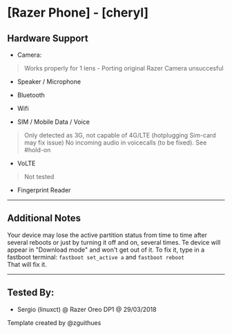 # [Razer Phone] - [cheryl]

## Hardware Support

* Camera:
> Works properly for 1 lens - Porting original Razer Camera unsuccesful

* Speaker / Microphone
> 

* Bluetooth
> 

* Wifi
> 

* SIM / Mobile Data / Voice
> Only detected as 3G, not capable of 4G/LTE (hotplugging Sim-card may fix issue)
> No incoming audio in voicecalls (to be fixed). See #hold-on

* VoLTE
> Not tested

* Fingerprint Reader
> 

***
## Additional Notes

Your device may lose the active partition status from time to time after several reboots or just by turning it off and on, several times. Te device will appear in "Download mode" and won't get out of it. To fix it, type in a fastboot terminal: 
`fastboot set_active a` and `fastboot reboot`  
That will fix it. 

***


## Tested By:
* Sergio (linuxct) @ Razer Oreo DP1 @ 29/03/2018

Template created by @zguithues